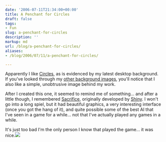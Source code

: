 ```yaml
---
date: '2006-07-11T21:34:00+00:00'
title: A Penchant for Circles
draft: false
tags:
- Fun
slug: a-penchant-for-circles
description: ''
markup: md
url: /blog/a-penchant-for-circles/
aliases:
- /blog/2006/07/11/a-penchant-for-circles/

---
```


Apparently I like [Circles](http://bradmontgomery.net/images/Circles.png), as is evidenced by my latest desktop background. If you've looked through my [other background images](http://bradmontgomery.net/show.php?page=project_Backgrounds), you'll notice that I also like a simple, unobtrusive image behind my work.   
  
After I created this one, it seemed to remind me of something... and after a little though, I remembered [Sacrifice](http://www.interplay.com/games/product.asp?Gameid=300), originally developed by [Shiny](http://www.shiny.com). I won't go into a long spiel, but it had beautiful graphics, a very interesting interface (once you got the hang of it), and quite possible some of the best AI that I've seen in a game for a while... not that I've actually played any games in a while.  
  
It's just too bad I'm the only person I know that played the game... it was nice.![](https://blogger.googleusercontent.com/tracker/4123748873183487963-792965341397459849?l=bradmontgomery.blogspot.com)